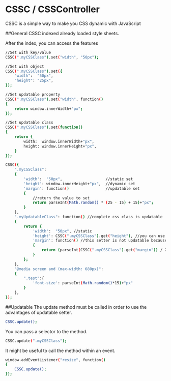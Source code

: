 # CSSC / CSSController
CSSC is a simple way to make you CSS dynamic with JavaScript

##General
CSSC indexed already loaded style sheets.

After the index, you can access the features
```bash
//Set with key/value
CSSC(".myCSSClass").set("width", "50px");

//Set with object
CSSC(".myCSSClass").set({
    "width":  "50px",
    "height": "25px",
});

//Set updatable property
CSSC(".myCSSClass").set("width", function()
{
    return window.innerWidth+"px";
});

//Set updatable class
CSSC(".myCSSClass").set(function()
{
    return {
        width:  window.innerWidth+"px",
        height: window.innerHeight+"px",
    }
});
```

```bash
CSSC({
    ".myCSSClass": 
    {
        'width':  "50px",                   //static set
        'height': window.innerHeight+"px",  //dynamic set
        'margin': function()                //updatable set
        {
            //return the value to set
            return parseInt(Math.random() * (25 - 15) + 15)+"px";
        }
    },
    ".myUpdatableClass": function() //complete css class is updatable
    {
        return {
            'width':  "50px", //static
            'height': CSSC(".myCSSClass").get("height"), //you can use values of other css classes
            'margin': function() //this setter is not updatable because the entire class is updatable
            {
                return (parseInt(CSSC(".myCSSClass").get("margin")) / 2) + "px";
            }
        };
    },
    "@media screen and (max-width: 680px)": 
    {
        ".test":{
            'font-size': parseInt(Math.random()*15)+"px"
        }
    },
});
```

##Updatable
The update method must be called in order to use the advantages of updatable setter.
```bash
CSSC.update();
```
You can pass a selector to the method.
```bash
CSSC.update(".myCSSClass");
```
It might be useful to call the method within an event.
```bash
window.addEventListener("resize", function()
{
    CSSC.update();
});
```

